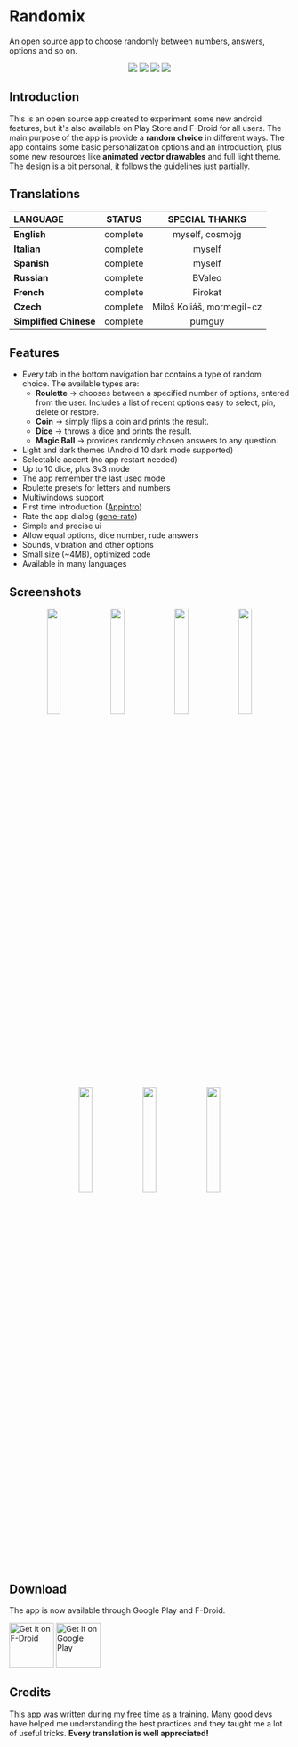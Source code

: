 # Randomix

An open source app to choose randomly between numbers, answers, options and so on.

<p align='center'>
  <a href='https://github.com/m-i-n-a-r/randomix/blob/master/LICENSE.md'><img src='https://img.shields.io/cocoapods/l/AFNetworking.svg'/></a>
  <img src='https://img.shields.io/badge/version-1.15.X-blue'/>
	<img src='https://img.shields.io/badge/status-released-success'/>
	<img src='https://img.shields.io/badge/-translations%20needed!-yellow'/>
</p>

## Introduction
This is an open source app created to experiment some new android features, but it's also available on Play Store and F-Droid for all users.
The main purpose of the app is provide a **random choice** in different ways. The app contains some basic personalization options and an introduction, plus some new resources like **animated vector drawables** and full light theme. The design is a bit personal, it follows the guidelines just partially.

## Translations

| LANGUAGE              | STATUS   | SPECIAL THANKS           |
|:----------------------|:--------:|:------------------------:|
| **English**           | complete | myself, cosmojg          |
| **Italian**           | complete | myself                   |
| **Spanish**           | complete | myself                   |
| **Russian**           | complete | BValeo                   |
| **French**            | complete | Firokat                  |
| **Czech**             | complete | Miloš Koliáš, mormegil-cz|
| **Simplified Chinese**| complete | pumguy                   |

## Features
- Every tab in the bottom navigation bar contains a type of random choice. The available types are:
  - **Roulette** -> chooses between a specified number of options, entered from the user. Includes a list of recent options easy to select, pin, delete or restore.
  - **Coin** -> simply flips a coin and prints the result.
  - **Dice** -> throws a dice and prints the result.
  - **Magic Ball** -> provides randomly chosen answers to any question.
- Light and dark themes (Android 10 dark mode supported)
- Selectable accent (no app restart needed)
- Up to 10 dice, plus 3v3 mode
- The app remember the last used mode
- Roulette presets for letters and numbers
- Multiwindows support
- First time introduction ([Appintro](https://github.com/AppIntro/AppIntro))
- Rate the app dialog ([gene-rate](https://github.com/Pixplicity/gene-rate))
- Simple and precise ui
- Allow equal options, dice number, rude answers
- Sounds, vibration and other options
- Small size (~4MB), optimized code
- Available in many languages

## Screenshots
<p align='center'>
  <img src='https://i.imgur.com/NwyG02v.png' width='22%'/>
  <img src='https://i.imgur.com/cmLGNHE.png' width='22%'/>
  <img src='https://i.imgur.com/5DQl2QM.png' width='22%'/>
  <img src='https://i.imgur.com/yPcheGu.png' width='22%'/>
  <img src='https://i.imgur.com/wtDtRNn.png' width='22%'/>
  <img src='https://i.imgur.com/TFM5Bq2.png' width='22%'/>
  <img src='https://i.imgur.com/Ps0Frge.png' width='22%'/>
</p>

## Download
The app is now available through Google Play and F-Droid.


[<img src="https://fdroid.gitlab.io/artwork/badge/get-it-on.png"
     alt="Get it on F-Droid"
     height="80">](https://f-droid.org/packages/com.minar.randomix/)
[<img src="https://play.google.com/intl/en_us/badges/images/generic/en-play-badge.png"
     alt="Get it on Google Play"
     height="80">](https://play.google.com/store/apps/details?id=com.minar.randomix)

## Credits
This app was written during my free time as a training. Many good devs have helped me understanding the best practices and they taught me a lot of useful tricks. **Every translation is well appreciated!**
